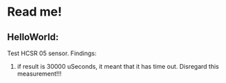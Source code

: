 # Read me!

## HelloWorld:
Test HCSR 05 sensor. 
Findings:
1. if result is 30000 uSeconds, it meant that it has time out. Disregard this measurement!!!

